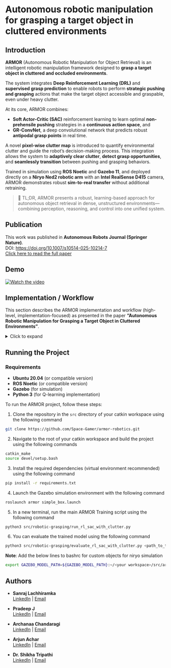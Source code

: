 # Autonomous robotic manipulation for grasping a target object in cluttered environments

## Introduction

**ARMOR** (Autonomous Robotic Manipulation for Object Retrieval) is an intelligent robotic manipulation framework designed to **grasp a target object in cluttered and occluded environments**.

The system integrates **Deep Reinforcement Learning (DRL)** and **supervised grasp prediction** to enable robots to perform **strategic pushing and grasping** actions that make the target object accessible and graspable, even under heavy clutter.

At its core, ARMOR combines:
- **Soft Actor-Critic (SAC)** reinforcement learning to learn optimal **non-prehensile pushing** strategies in a **continuous action space**, and  
- **GR-ConvNet**, a deep convolutional network that predicts robust **antipodal grasp points** in real time.

A novel **pixel-wise clutter map** is introduced to quantify environmental clutter and guide the robot’s decision-making process. This integration allows the system to **adaptively clear clutter**, **detect grasp opportunities**, and **seamlessly transition** between pushing and grasping behaviors.

Trained in simulation using **ROS Noetic** and **Gazebo 11**, and deployed directly on a **Niryo Ned2 robotic arm** with an **Intel RealSense D415** camera, ARMOR demonstrates robust **sim-to-real transfer** without additional retraining.

> 🧠 TL;DR, ARMOR presents a robust, learning-based approach for autonomous object retrieval in dense, unstructured environments—combining perception, reasoning, and control into one unified system.

## Publication

This work was published in **Autonomous Robots Journal (Springer Nature)**.<br>
DOI: https://doi.org/10.1007/s10514-025-10214-7 <br>
[Click here to read the full paper](https://rdcu.be/eJ6Xi)

## Demo

[![Watch the video](https://img.youtube.com/vi/RbSYFcpxwHw/0.jpg)](https://youtu.be/RbSYFcpxwHw)

## Implementation / Workflow

This section describes the ARMOR implementation and workflow (high-level, implementation-focused) as presented in the paper **“Autonomous Robotic Manipulation for Grasping a Target Object in Cluttered Environments”**.
<details>
<summary>Click to expand</summary>

### Overview
ARMOR combines a supervised grasp predictor (GR-ConvNet) with a continuous-action DRL policy (Soft Actor-Critic, SAC) that learns **non-prehensile pushing** to make a designated target object visible and graspable in cluttered scenes. A novel **pixel-wise clutter map** is introduced and incorporated into the agent state to guide decluttering.

---

### Perception & Preprocessing
- Input: an RGB-D frame (top-down view). Images are cropped/resized to **224 × 224** for all processing.
- Target detection: image → HSV color thresholding to obtain a binary mask for the chosen target color. From the mask:
  - Compute **pixel count** `N` (visibility measure).
  - Compute **centroid** `C` (normalized pixel coordinates). If `N = 0`, centroid set to `(-1, -1)`.
- Depth data is normalized to `[0,1]` using camera min/max thresholds.

---

### Clutter Map (pixel-wise)
- For every pixel, compute a clutter intensity that aggregates contributions from all detected objects:
  - Contribution from object `i` ∝ `size_i / distance_i`.
- Implementation notes:
  - Use edge detection + contouring to estimate object centroids and sizes.
  - Compute clutter score per window (window size = 5) across the depth/image plane.
  - Clip and normalize clutter map to `[0,1]`.
- The clutter map `ρ(x,y)` encodes spatial density and occlusion information and is included in the RL state.

---

### Grasp Prediction & Validation (GR-ConvNet + Graspability Check)
- GR-ConvNet predicts per-pixel grasp quality, angle and width (antipodal grasps).
- For each candidate grasp (center + angle):
  1. Apply color mask check to ensure the grasp corresponds to the selected target.
  2. Deproject grasp center from image → 3D using camera intrinsics:
     - `x_real = (pixel_x - ppx) / fx * depth`
     - `y_real = (pixel_y - ppy) / fy * depth`
     - `z_real = depth`
  3. Construct a grasp rectangle in 3D using gripper length/width and angle; reproject corners to image plane.
  4. Sample depth along the rectangle edges and compare with center depth:
     - If any edge sample depth ≤ center depth → reject (obstruction).
  5. If valid, execute grasp.
- Only when the grasp passes validation is the prehensile action taken.

---

### RL Formulation (SAC continuous policy)
- **MDP**: `(S, A, P, R, γ)`
- **State** `S_t` = `{G, D, N, C, ρ}`:
  - `G` = normalized grayscale image ∈ `[0,1]^{H×W}`  
  - `D` = normalized depth image ∈ `[0,1]^{H×W}`  
  - `N` = target pixel count (visibility scalar)  
  - `C` = centroid `(x_c, y_c)` (normalized; `(-1,-1)` if not visible)  
  - `ρ` = pixel-wise clutter map ∈ `[0,1]^{H×W}`
- **Action** `A_t` (continuous, normalized to `[0,1]` for each component) — 5D vector:
  - `x, y` : normalized start position coordinates (map to workspace)
  - `z` : normalized height (mapped to physical range 0–5 cm)
  - `θ` : normalized angle (mapped to `[-180°, 180°]`)
  - `l` : normalized push length (mapped to `[0.1·d_min, 0.5·d_min]`)
- **Denormalization**: action_denorm = action_min + (action_max − action_min) * action_norm
  - Final push end position computed via:
    - `x_final = x_start + length * cos(θ)`
    - `y_final = y_start + length * sin(θ)`

---

### Reward Design
Combined, dense reward components encourage visibility, clutter reduction, and safe behavior:
- **Graspability reward**: positive reward when the target becomes graspable.
- **Visibility reward**: positive if `N_t` increases vs `N_{t-1}`; negative if it decreases.
- **Clutter reward**:
  - When target invisible: reward based on decrease in **global** mean clutter.
  - When target visible: reward based on decrease in **local** mean clutter around centroid `C`.
- **Collision penalty**: negative reward for collisions or unsafe pushes.
- Rewards are carefully balanced to encourage decluttering that leads to successful grasping.

---

### Training & Evaluation
- Training uses **Soft Actor-Critic (SAC)** with replay buffer and entropy regularization.
- Models trained for **10,000 timesteps** in randomized scenes (varying object counts/shapes/positions).
- Variants trained:
  - With vs without pixel-wise clutter map in state.
  - Different discount factors: `γ = 0.99` and `γ = 0.90`.
- Key logged metrics:
  - Mean episode length (steps to complete)
  - Mean episode reward
  - Actor / Critic loss curves
- Evaluation metrics:
  - **Completion Rate (C%)** — fraction of runs where the target is grasped.
  - **Motion Number (MN)** — average number of pushes needed to make object graspable.
  - Grasp success (GS%) reported via GR-ConvNet accuracy and grasp validation.

---

### Simulation & Real-World Transfer
- **Simulation**: Gazebo + randomized spawn service to generate diverse cluttered scenes (10–50 objects). Top-down Intel RealSense camera simulated.
- **Hardware**:
  - Niryo NED2 6-DOF manipulator
  - Intel RealSense D415 RGB-D camera (overhead)
  - ArUco marker for camera ↔ robot frame transform calibration
- The policy outputs normalized actions; a workspace-based denormalization allows direct transfer from sim to real **without additional retraining**.

---

### Experimental Observations (summary)
- Including the **pixel-wise clutter map** improves convergence speed, reduces mean episode length, and increases average reward.
- A discount factor of **γ = 0.90** produced faster initial convergence (shorter episodes), while **γ = 0.99** tended to converge more slowly but could stabilize to different long-term behaviors.
- Continuous action SAC provides finer pushing control compared to fixed discrete push orientations/lengths, at the cost of sometimes higher motion counts (i.e., more pushes to reach graspable state) but higher grasp success and completion rates overall.

---

### Practical Notes & Constraints
- Grasp validation uses local depth comparisons to avoid collisions — the final decision to grasp is conservative to ensure reliable physical execution.
- Action ranges are bounded to the camera-visible workspace to prevent pushes that move objects outside the observable region.
- The `pixel count` (N) is used instead of full segmentation masks in the RL state to improve generalization across object shapes and colors.

---

This implementation workflow captures the perception-to-action pipeline, the RL formulation, the clutter-aware state design, and sim-to-real considerations as described in the paper.

</details>

## Running the Project

### Requirements
- **Ubuntu 20.04** (or compatible version)
- **ROS Noetic** (or compatible version)
- **Gazebo** (for simulation)
- **Python 3** (for Q-learning implementation)

To run the ARMOR project, follow these steps:
1. Clone the repository in the `src` directory of your catkin workspace using the following command
```bash
git clone https://github.com/Space-Gamer/armor-robotics.git
```
2. Navigate to the root of your catkin workspace and build the project using the following commands
```bash
catkin_make
source devel/setup.bash
```
3. Install the required dependencies (virtual environment recommended) using the following command
```bash
pip install -r requirements.txt
```
4. Launch the Gazebo simulation environment with the following command
```bash
roslaunch armor simple_box.launch
```
5. In a new terminal, run the main ARMOR Training script using the following command
```bash
python3 src/robotic-grasping/run_rl_sac_with_clutter.py
```
6. You can evaluate the trained model using the following command
```bash
python3 src/robotic-grasping/evaluate_rl_sac_with_clutter.py <path_to_trained_model>
```





__Note__: Add the below lines to bashrc for custom objects for niryo simulation
```bash
export GAZEBO_MODEL_PATH=${GAZEBO_MODEL_PATH}:~/<your workspace>/src/armor/models
```


## Authors

- **Sanraj Lachhiramka**  
  [LinkedIn](https://www.linkedin.com/in/sanraj-lachhiramka-2210a9248/) | [Email](mailto:sanrajlachhiramka@gmail.com)
 
- **Pradeep J**  
  [LinkedIn](https://www.linkedin.com/in/pradeep-j-565673254/) | [Email](mailto:pradeepj6685@gmail.com)

- **Archanaa Chandaragi**  
  [LinkedIn](https://www.linkedin.com/in/archanaa-chandaragi-a56166288/) | [Email](mailto:archanaachandaragi0108@gmail.com)

- **Arjun Achar**  
  [LinkedIn](https://www.linkedin.com/in/arjunachar/) | [Email](mailto:arjun.achar03@gmail.com)

- **Dr. Shikha Tripathi**  
  [LinkedIn](https://www.linkedin.com/in/shikha-tripathi-829a5a17/) | [Email](mailto:shikha@pes.edu)
